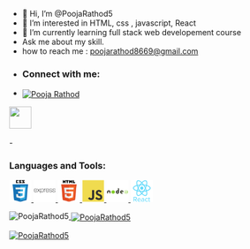 - 👋 Hi, I’m @PoojaRathod5
- 👀 I’m interested in HTML, css , javascript, React
- 🌱 I’m currently learning full stack web developement course
- Ask me about my skill.
- how to reach me : poojarathod8669@gmail.com 
- <h3 align="left">Connect with me:</h3>
- <a href="https://www.linkedin.com/in/pooja-rathod-9a133323b/" target="blank"><img align="center" src="https://raw.githubusercontent.com/rahuldkjain/github-profile-readme-generator/master/src/images/icons/Social/linked-in-alt.svg" alt="Pooja Rathod" height="30" width="40" /></a>
</p>
<p align="left">
<a href="https://poojarathod5.github.io/" target="_blank"> <img  src="https://cdn-icons-png.flaticon.com/512/522/522510.png" height="40" width="40" /> </a>
</p>
- <h3 align="left">Languages and Tools:</h3>
<p align="left"> <a href="https://getbootstrap.com" target="_blank" rel="noreferrer"> 

<img  src="https://raw.githubusercontent.com/devicons/devicon/master/icons/css3/css3-original-wordmark.svg" alt="css3" width="40" height="40"/> </a> <a href="https://expressjs.com" target="_blank" rel="noreferrer">
<img src="https://raw.githubusercontent.com/devicons/devicon/master/icons/express/express-original-wordmark.svg" alt="express" width="40" height="40"/> </a> <a href="https://www.w3.org/html/" target="_blank" rel="noreferrer">
<img src="https://raw.githubusercontent.com/devicons/devicon/master/icons/html5/html5-original-wordmark.svg" alt="html5" width="40" height="40"/> </a> <a href="https://developer.mozilla.org/en-US/docs/Web/JavaScript" target="_blank" rel="noreferrer">
<img src="https://raw.githubusercontent.com/devicons/devicon/master/icons/javascript/javascript-original.svg" alt="javascript" width="40" height="40"/> </a> <a href="https://www.mongodb.com/" target="_blank" rel="noreferrer">
<img src="https://raw.githubusercontent.com/devicons/devicon/master/icons/nodejs/nodejs-original-wordmark.svg" alt="nodejs" width="40" height="40"/> </a> <a href="https://reactjs.org/" target="_blank" rel="noreferrer">
<img src="https://raw.githubusercontent.com/devicons/devicon/master/icons/react/react-original-wordmark.svg" alt="react" width="40" height="40"/> </a> <a href="https://redux.js.org" target="_blank" rel="noreferrer">

<p><img align="left" src="https://github-readme-stats.vercel.app/api/top-langs?username=PoojaRathod5&show_icons=true&locale=en&layout=compact" alt="PoojaRathod5" /></p>
<p>&nbsp;<img align="center" src="https://github-readme-stats.vercel.app/api?username=PoojaRathod5&show_icons=true&locale=en" alt="PoojaRathod5" /></p>
<p><img align="center" src="https://github-readme-streak-stats.herokuapp.com/?user=PoojaRathod5&" alt="PoojaRathod5" /></p>
